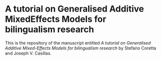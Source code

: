 # A tutorial on Generalised Additive MixedEffects Models for bilingualism research

This is the repository of the manuscript entitled *A tutorial on Generalised Additive Mixed-Effects Models for bilingualism research* by Stefano Coretta and Joseph V. Casillas.
